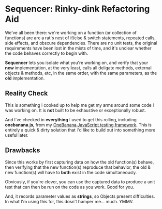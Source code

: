 # Sequencer: Rinky-dink Refactoring Aid

We've all been there: we're working on a function (or collection of functions) are are a rat's nest of if/else & switch statements, repeated calls, side effects, and obscure dependencies. There are no unit tests, the original requirements have been lost in the mists of time, and it's unclear whether the code behaves correctly to begin with.

**Sequencer** lets you isolate what you're working on, and verify that your **new** implementation, at the very least, calls all deligate methods, external objects & methods, etc, in the same order, with the same parameters, as the **old** implementation.

## Reality Check

This is something I cooked up to help me get my arms around some code I was working on. It is **not** built to be exhaustive or exceptionally robust.

And I've checked in **everything** I used to get this rolling, including **onebanana.js**, from my [OneBanana JavaScript testing framework](https://github.com/craser/OneBanana). This is entirely a quick & dirty solution that I'd like to build out into something more useful later.

## Drawbacks

Since this works by first capturing data on how the old function(s) behave, then verifying that the new function(s) reproduce that behavior, the old & new function(s) will have to **both** exist in the code simultaneously.

Obviously, if you're clever, you can use the captured data to produce a unit test that can then be run on the code as you work. Good for you. 

And, it records parameter values as **strings**, so Objects present difficulties. In what I'm using this for, this dosn't hamper me... much. YMMV.


